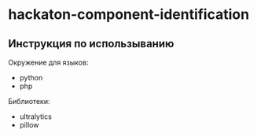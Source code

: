 # hackaton-component-identification

## Инструкция по использыванию
Окружение для языков:
- python
- php

Библиотеки:
- ultralytics
- pillow
